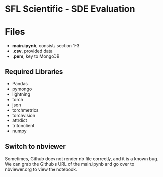# SFL Scientific - SDE Evaluation

# Files

 - **main.ipynb**, consists section 1-3
 - **.csv**, provided data
 - **.pem**, key to MongoDB

## Required Libraries

 - Pandas
 - pymongo
 - lightning
 - torch
 - json
 - torchmetrics
 - torchvision
 - attrdict
 - tritonclient
 - numpy

## Switch to nbviewer

Sometimes, Github does not render nb file correctly, and it is a known bug. We can grab the Github's URL of the main.ipynb and go over to nbviewer.org to view the notebook.
